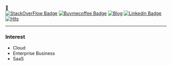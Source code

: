 👻  
[![StackOverFlow Badge](https://img.shields.io/badge/StackOverFlow-black?logo=stackoverflow&link=https://stackoverflow.com/users/16664587/joowon?tab=profile)](https://stackoverflow.com/users/16664587/joowon?tab=profile)
[![Buymecoffee Badge](https://img.shields.io/badge/buymeacoffee-black?logo=buymeacoffee&link=https://buymeacoffee.com/state01)](https://buymeacoffee.com/state01)
[![Blog](https://img.shields.io/badge/72port-Blog-lightgrey?style=social&link=https:72port.com)](https://72port.com)
[![Linkedin Badge](https://img.shields.io/badge/-LinkedIn-blue?style=flat-square&logo=Linkedin&logoColor=white&link=https://www.linkedin.com/in/joowon01/)](https://www.linkedin.com/in/joowon01/)
[![Hits](https://hits.seeyoufarm.com/api/count/incr/badge.svg?url=https%3A%2F%2Fgithub.com%2Fharbor05&count_bg=%23756FD7&title_bg=%23555555&icon=&icon_color=%23E7E7E7&title=hits&edge_flat=false)](https://hits.seeyoufarm.com)
<!-- ![Anurag's GitHub stats](https://github-readme-stats.vercel.app/api?username=harbor05&show_icons=true&theme=dark) -->
-------------
### Interest
  * Cloud
  * Enterprise Business
  * SaaS


